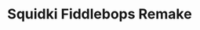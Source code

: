 ---
slug: squidki-fiddlebops-remake-127
title: Squidki Fiddlebops Remake
description: "Squidki Fiddlebops Remake is an exciting online game. Play for free directly in your browser!"
icon: /images/new_mods/Sprunki Fiddlebops Remake.png
url: https://wowtbc.net/sprunkin/fiddlebops-improved/index.html
previewImage: /images/new_mods/Sprunki Fiddlebops Remake.png
type: new mods

# SEO配置
seo:
  title: "Squidki Fiddlebops Remake - Play Free Online Game | Fun Browser Games"
  description: "Squidki Fiddlebops Remake - Play this fun online game for free in your browser. No download required!"
  ogImage: "/images/new_mods/Sprunki Fiddlebops Remake.png"
  keywords: "squidki-fiddlebops-remake-127, online game, browser game, free game, new mods game, play online"

videoUrls:
  - https://www.youtube.com/embed/example1
  - https://www.youtube.com/embed/example2

whyPlay:
  title: "Why Play Squidki Fiddlebops Remake?"
  items:
    - "Immersive Gameplay: Squidki Fiddlebops Remake offers an engaging and immersive gaming experience that will keep you entertained for hours"
    - "Challenging Levels: Test your skills with increasingly difficult challenges and obstacles"
    - "Beautiful Graphics: Enjoy stunning visuals and smooth animations that bring the game world to life"
    - "Regular Updates: New content and features are added regularly to keep the game fresh and exciting"
    - "Free to Play: Experience all the fun without spending a penny"
    - "Community Features: Connect with other players, share strategies, and compete for high scores"
    - "Cross-Platform: Play on any device with a web browser, no downloads required"

features:
  title: "Key Features of Squidki Fiddlebops Remake"
  image: "/images/new_mods/Sprunki Fiddlebops Remake.png"
  items:
    - "Intuitive Controls: Easy to learn controls make Squidki Fiddlebops Remake accessible for players of all skill levels"
    - "Multiple Game Modes: Enjoy various gameplay options that provide different challenges and experiences"
    - "Character Customization: Personalize your gaming experience with unique characters and items"
    - "Achievement System: Complete special tasks to earn rewards and recognition"
    - "Leaderboards: Compete with players worldwide and see who can achieve the highest scores"

characteristics:
  title: "Game Characteristics"
  image: "/images/new_mods/Sprunki Fiddlebops Remake.png"
  items:
    - "Genre: New mods game with elements of strategy and skill"
    - "Difficulty: Suitable for both casual gamers and those seeking a challenge"
    - "Play Time: Quick sessions or extended gameplay, depending on your preference"
    - "Art Style: Vibrant and engaging visuals that enhance the gaming experience"
    - "Sound Design: Immersive audio that complements the gameplay perfectly"

info: "Squidki Fiddlebops Remake is an exciting online game that offers players a unique and engaging gaming experience. With its intuitive controls, stunning visuals, and challenging gameplay, Squidki Fiddlebops Remake provides hours of entertainment for players of all ages and skill levels. Whether you're looking for a quick gaming session during a break or an extended play session, Squidki Fiddlebops Remake delivers an immersive experience that will keep you coming back for more. The game features multiple levels of increasing difficulty, ensuring that players are constantly challenged as they progress. With regular updates adding new content and features, Squidki Fiddlebops Remake remains fresh and exciting, providing endless entertainment options for its growing community of players."

howToPlayIntro: "Welcome to Squidki Fiddlebops Remake! This guide will walk you through the basics and help you master the game. Whether you're a beginner or looking to improve your skills, these tips and instructions will enhance your gaming experience."

howToPlaySteps:
  - title: "Getting Started"
    description: "Begin your Squidki Fiddlebops Remake adventure by familiarizing yourself with the controls. Use your keyboard or mouse to navigate through the game interface. The tutorial will guide you through the basic mechanics and help you understand the objectives."
  - title: "Understanding the Objectives"
    description: "In Squidki Fiddlebops Remake, your main goal is to progress through levels by completing specific objectives. Each level presents unique challenges that require different strategies and approaches."
  - title: "Mastering the Controls"
    description: "Practice using the controls to improve your precision and reaction time. Squidki Fiddlebops Remake requires quick reflexes and strategic thinking to overcome obstacles and defeat opponents."
  - title: "Utilizing Power-ups"
    description: "Collect power-ups throughout the game to enhance your abilities and overcome difficult challenges. Each power-up offers unique advantages that can be crucial for success."
  - title: "Developing Strategies"
    description: "As you progress in Squidki Fiddlebops Remake, develop effective strategies for different scenarios. Analyze patterns, anticipate challenges, and adapt your approach to maximize your performance."

faq:
  title: "Frequently Asked Questions about Squidki Fiddlebops Remake"
  items:
    - question: "Is Squidki Fiddlebops Remake free to play?"
      answer: "Yes, Squidki Fiddlebops Remake is completely free to play directly in your web browser. No downloads or purchases are required to enjoy the full game experience."
    - question: "Can I play Squidki Fiddlebops Remake on mobile devices?"
      answer: "Yes, Squidki Fiddlebops Remake is optimized for both desktop and mobile play. You can enjoy the game on any device with a web browser and internet connection."
    - question: "Are there any in-game purchases?"
      answer: "While Squidki Fiddlebops Remake is free to play, there may be optional in-game purchases available for cosmetic items or additional features that don't affect core gameplay."
    - question: "How often is Squidki Fiddlebops Remake updated?"
      answer: "The developers regularly update Squidki Fiddlebops Remake with new content, features, and improvements based on player feedback and game performance."
    - question: "Can I play Squidki Fiddlebops Remake offline?"
      answer: "Currently, Squidki Fiddlebops Remake requires an internet connection to play as it's a browser-based online game."
    - question: "Is Squidki Fiddlebops Remake suitable for children?"
      answer: "Yes, Squidki Fiddlebops Remake is designed to be family-friendly and suitable for players of all ages."
    - question: "How do I report bugs or issues?"
      answer: "If you encounter any problems while playing Squidki Fiddlebops Remake, you can report them through the game's support page or contact the developers directly through their website."
    - question: "Still Have Questions?"
      answer: "If you have additional questions about Squidki Fiddlebops Remake that aren't covered in this FAQ, please visit our support center or contact our customer service team for assistance."
---